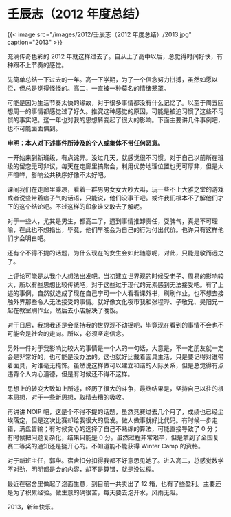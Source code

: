 # 壬辰志（2012 年度总结）


{{< image src="/images/2012/壬辰志（2012 年度总结）/2013.jpg" caption="2013" >}}

充满传奇色彩的 2012 年就这样过去了。自从上了高中以后，总觉得时间好快，有种跟不上节奏的感觉。

先简单总结一下过去的一年。高一下学期，为了一个信念努力拼搏，虽然如愿以偿，但总是觉得怪怪的。高二，一直被一种莫名的情绪笼罩。

可能是因为生活节奏太快的缘故，对于很多事情都没有什么记忆了。以至于周五回想周一的事情都感觉过了好久。推究这种感觉的原因，可能是被迫习惯了这些不习惯的事实吧。这一年也对我的思想转变起了很大的影响。下面主要讲几件事例吧，也不可能面面俱到。

**申明：本人对下述事件所涉及的个人或集体不带任何恶意。**

一开始来到新班级，有点诧异。没过几天，就感觉很不习惯。对于自己以前所在班级的留恋无可非议，每天在走廊里搞聚会，利用优势地理位置也无可厚非，但是大声喧哗，影响公共秩序好像不太好吧。

课间我们在走廊里乘凉，看着一群男男女女大吵大叫，玩一些不上大雅之堂的游戏或者说些带着痞子气的话语，只能说，他们没事干吧。或许我们根本不了解他们才下的这个结论吧。不过这样的印象谁又敢去了解呢。

对于一些人，尤其是男生，都高二了，遇到事情推卸责任，耍脾气，真是不可理喻，在此也不想指出，毕竟，他们早晚会为自己的行为付出代价。也许只有这样他们才会明白吧。

还有个不得不提的话题，为什么现在的女生会如此随意呢，对此，只能是敬而远之了。

上评论可能是从我个人想法出发吧。当初建立世界观的时候受老子、周易的影响较大，所以有些思想比较传统吧，对于这些过于现代的元素感到无法接受吧。有了上述的事例，自然就造成了现在自己宁可一个人看看课外书，刷刷作业，也不想去接触外界那些令人无法接受的事情。就好像文化夜市我和张程晔、子敬兄、昊阳兄一起在教室刷作业，然后去小店解决了晚饭。

对于日后，我想我还是会坚持我的世界观不动摇吧，毕竟现在看到的事情不会也不可能会是社会的走向。所以，必须坚定信念。

另外一件对于我影响比较大的事情是一个人的一句话，大意是，不一定朋友就一定会是非常好的，也可能是没办法的。这也就好比戴着面具生活，只是要记得对谁带着面具，对谁毫无掩饰。虽然说这样做可以建立和谐的人际关系，但是总觉得有点违背个人内心道德，但是有时候还不得不这样。

思想上的转变大致如上所述，经历了很大的斗争，最终结果是，坚持自己以往的根本思想，对于一些新思想，取精去糟的吸收。

再讲讲 NOIP 吧，这是个不得不提的话题，虽然竞赛过去几个月了，成绩也已经尘埃落定，但是这次比赛却给我很大的启发。做人做事就好比代码。有时候一步走错，满盘皆输；有时候贪心的选择了自己不熟练的算法，可能直接导致了 0 分；有时候把问题复杂化，结果只能是 0 分。虽然过程非常艰辛，但是拿到了全国复赛二等奖的通知还是挺开心的。不知道能不能获得 Winter Camp 的资格。

对于新班主任，郭华。宿舍扣分扣得我都不好意思见她了。进入高二，总感觉数学不对劲，明明都是会的内容，却不是算错，就是没过程。

最近在宿舍里做起了泡面生意，到目前一共卖出了 12 箱，也有了些盈利。主要还是为了积累经验。做生意的确很苦，每天要去泡开水，风雨无阻。

2013，新年快乐。
